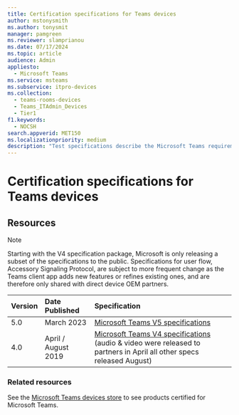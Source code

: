 ```yaml
---
title: Certification specifications for Teams devices
author: mstonysmith
ms.author: tonysmit
manager: pamgreen
ms.reviewer: slamprianou
ms.date: 07/17/2024
ms.topic: article
audience: Admin
appliesto: 
  - Microsoft Teams
ms.service: msteams
ms.subservice: itpro-devices
ms.collection: 
  - teams-rooms-devices
  - Teams_ITAdmin_Devices
  - Tier1
f1.keywords: 
  - NOCSH
search.appverid: MET150
ms.localizationpriority: medium
description: "Test specifications describe the Microsoft Teams requirements for personal peripherals and Teams Rooms and its peripherals."
---
```

# Certification specifications for Teams devices

## Resources

> [!NOTE]
> Starting with the V4 specification package, Microsoft is only releasing a subset of the specifications to the public. Specifications for user flow, Accessory Signaling Protocol, are subject to more frequent change as the Teams client app adds new features or refines existing ones, and are therefore only shared with direct device OEM partners.

|Version  |Date Published  |Specification  |
|:---------|:---------|:---------|
|5.0     |March 2023| [Microsoft Teams V5 specifications](https://download.microsoft.com/download/1/2/5/125f0389-d733-4951-9117-d36589f3c86c/V5%20Release.zip)|
|4.0|April / August 2019|[Microsoft Teams V4 specifications](https://download.microsoft.com/download/9/f/6/9f63c68d-817b-40ff-935c-9dd8b74cb07d/V4%20Release.zip)  (audio & video were released to partners in April all other specs released August)|

</p>

### Related resources

See the [Microsoft Teams devices store](https://www.microsoft.com/en-ca/microsoft-teams/across-devices) to see products certified for Microsoft Teams.
